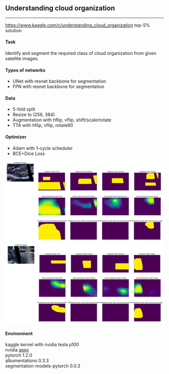 ## Understanding cloud organization

----
https://www.kaggle.com/c/understanding_cloud_organization
top-5% solution

#### Task
Identify and segment the required class of cloud organization from given satellite images.

#### Types of networks
* UNet with resnet backbone for segmentation
* FPN with resnet backbone for segmentation

#### Data
* 5-fold split
* Resize to (256, 384)
* Augmentation with hflip, vflip, shift/scale/rotate
* TTA with hflip, vflip, rotate90

#### Optimizer
* Adam with 1-cycle scheduler
* BCE+Dice Loss

<img src="imgs/img1.png" width="880"/>
<img src="imgs/img2.png" width="880"/>

#### Environment
kaggle kernel with nvidia tesla p100  
nvidia [apex](https://www.kaggle.com/shutil/nvidia-apex)  
pytorch 1.2.0  
albumentations 0.3.3  
segmentation-models-pytorch 0.0.3  
